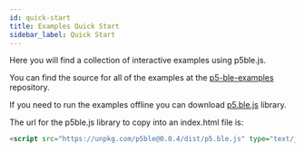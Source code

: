 ```yaml
---
id: quick-start
title: Examples Quick Start
sidebar_label: Quick Start
---
```


Here you will find a collection of interactive examples using p5ble.js.

You can find the source for all of the examples at the [p5-ble-examples](https://github.com/ITPNYU/p5-ble-examples) repository.

If you need to run the examples offline you can download [p5.ble.js](https://unpkg.com/p5ble@0.0.4/dist/p5.ble.js) library.

The url for the p5ble.js library to copy into an index.html file is:

```html
<script src="https://unpkg.com/p5ble@0.0.4/dist/p5.ble.js" type="text/javascript"></script>
```
